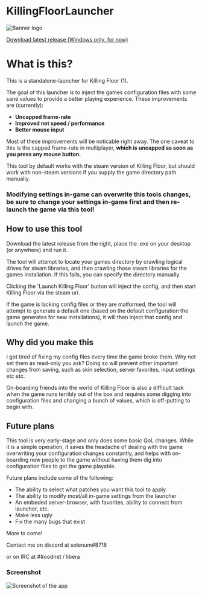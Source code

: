 # KillingFloorLauncher

![Banner logo](https://i.imgur.com/7mNKO7X.png)

[Download latest release (Windows only, for now)](https://github.com/solenum/KillingFloorLauncher/releases/latest/download/KFLauncher.exe)

# What is this?
This is a standalone-launcher for Killing Floor (1).

The goal of this launcher is to inject the games configuration files with some sane values to provide a better playing experience.  These improvements are (currently):
* **Uncapped frame-rate**
* **Improved net speed / performance**
* **Better mouse input**

Most of these improvements will be noticable right away.  The one caveat to this is the capped frame-rate in multiplayer, **which is uncapped as soon as you press any mouse button.**

This tool by default works with the steam version of Killing Floor, but should work with non-steam versions if you supply the game directory path manually.

### **Modifying settings in-game can overwrite this tools changes, be sure to change your settings in-game first and then re-launch the game via this tool!**

## How to use this tool
Download the latest release from the right, place the .exe on your desktop (or anywhere) and run it.

The tool will attempt to locate your games directory by crawling logical drives for steam libraries, and then crawling those steam libraries for the games installation.  If this fails, you can specify the directory manually.

Clicking the 'Launch Killing Floor' button will inject the config, and then start Killing Floor via the steam uri.

If the game is lacking config files or they are malformed, the tool will attempt to generate a default one (based on the default configuration the game generates for new installations), it will then inject that config and launch the game.

## Why did you make this
I got tired of fixing my config files every time the game broke them.  Why not set them as read-only you ask?  Doing so will prevent other important changes from saving, such as skin selection, server favorites, input settings etc etc.

On-boarding friends into the world of Killing Floor is also a difficult task when the game runs terribly out of the box and requires some digging into configuration files and changing a bunch of values, which is off-putting to begin with.

## Future plans
This tool is very early-stage and only does some basic QoL changes.  While it is a simple operation, it saves the headache of dealing with the game overwriting your configuration changes constantly, and helps with on-boarding new people to the game without having them dig into configuration files to get the game playable.

Future plans include some of the following:
* The ability to select what patches you want this tool to apply
* The ability to modify most/all in-game settings from the launcher
* An embeded server-browser, with favorites, ability to connect from launcher, etc.
* Make less ugly
* Fix the many bugs that exist

More to come!

Contact me on discord at solenum#8718

or on IRC at ##oodnet / libera

### Screenshot

![Screenshot of the app](https://i.imgur.com/p8WWvmn.png)
